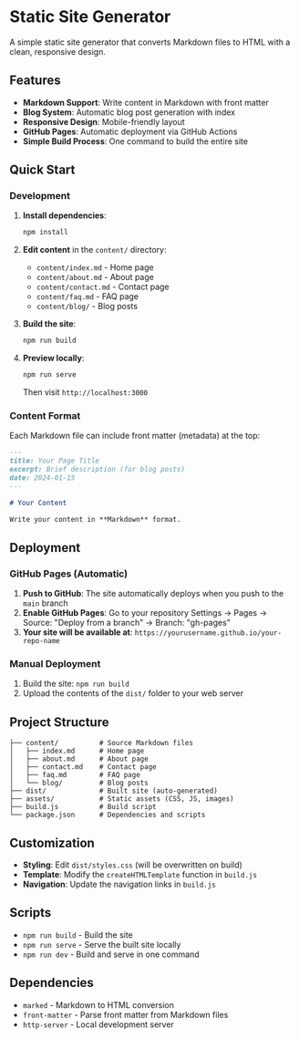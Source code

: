 # Static Site Generator

A simple static site generator that converts Markdown files to HTML with a clean, responsive design.

## Features

- **Markdown Support**: Write content in Markdown with front matter
- **Blog System**: Automatic blog post generation with index
- **Responsive Design**: Mobile-friendly layout
- **GitHub Pages**: Automatic deployment via GitHub Actions
- **Simple Build Process**: One command to build the entire site

## Quick Start

### Development

1. **Install dependencies**:
   ```bash
   npm install
   ```

2. **Edit content** in the `content/` directory:
   - `content/index.md` - Home page
   - `content/about.md` - About page
   - `content/contact.md` - Contact page
   - `content/faq.md` - FAQ page
   - `content/blog/` - Blog posts

3. **Build the site**:
   ```bash
   npm run build
   ```

4. **Preview locally**:
   ```bash
   npm run serve
   ```
   Then visit `http://localhost:3000`

### Content Format

Each Markdown file can include front matter (metadata) at the top:

```markdown
---
title: Your Page Title
excerpt: Brief description (for blog posts)
date: 2024-01-15
---

# Your Content

Write your content in **Markdown** format.
```

## Deployment

### GitHub Pages (Automatic)

1. **Push to GitHub**: The site automatically deploys when you push to the `main` branch
2. **Enable GitHub Pages**: Go to your repository Settings → Pages → Source: "Deploy from a branch" → Branch: "gh-pages"
3. **Your site will be available at**: `https://yourusername.github.io/your-repo-name`

### Manual Deployment

1. Build the site: `npm run build`
2. Upload the contents of the `dist/` folder to your web server

## Project Structure

```
├── content/          # Source Markdown files
│   ├── index.md      # Home page
│   ├── about.md      # About page
│   ├── contact.md    # Contact page
│   ├── faq.md        # FAQ page
│   └── blog/         # Blog posts
├── dist/             # Built site (auto-generated)
├── assets/           # Static assets (CSS, JS, images)
├── build.js          # Build script
└── package.json      # Dependencies and scripts
```

## Customization

- **Styling**: Edit `dist/styles.css` (will be overwritten on build)
- **Template**: Modify the `createHTMLTemplate` function in `build.js`
- **Navigation**: Update the navigation links in `build.js`

## Scripts

- `npm run build` - Build the site
- `npm run serve` - Serve the built site locally
- `npm run dev` - Build and serve in one command

## Dependencies

- `marked` - Markdown to HTML conversion
- `front-matter` - Parse front matter from Markdown files
- `http-server` - Local development server
